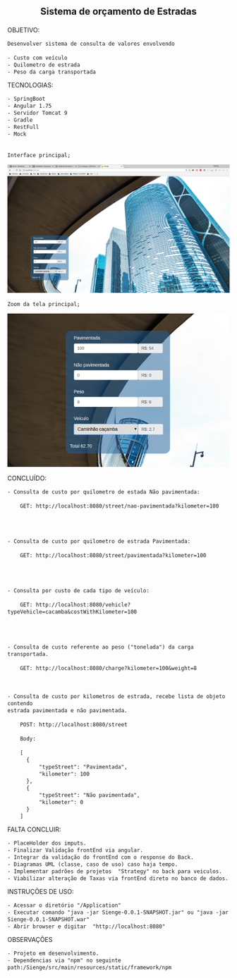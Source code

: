 <h2><p align="center"> Sistema de orçamento de Estradas</p></h2>


OBJETIVO:

	Desenvolver sistema de consulta de valores envolvendo 
	
	- Custo com veículo
	- Quilometro de estrada
	- Peso da carga transportada


TECNOLOGIAS:
	
	- SpringBoot
	- Angular 1.75
	- Servidor Tomcat 9
	- Gradle
	- RestFull
	- Mock

	
	Interface principal;
<p align="center"><img src="/Sienge/0_Printscreen/1.png" width="950"/></p>

	Zoom da tela principal;
<p align="center"><img src="/Sienge/0_Printscreen/2.png" width="950"/></p>

<p>


CONCLUÍDO:

	

	- Consulta de custo por quilometro de estada Não pavimentada:
	
		GET: http://localhost:8080/street/nao-pavimentada?kilometer=100



	
	- Consulta de custo por quilometro de estrada Pavimentada:
	
		GET: http://localhost:8080/street/pavimentada?kilometer=100


	

	- Consulta por custo de cada tipo de veículo:
	
		GET: http://localhost:8080/vehicle?typeVehicle=cacamba&costWithKilometer=100




	- Consulta de custo referente ao peso ("tonelada") da carga transportada.

		GET: http://localhost:8080/charge?kilometer=100&weight=8



	- Consulta de custo por kilometros de estrada, recebe lista de objeto contendo 
	estrada pavimentada e não pavimentada.

		POST: http://localhost:8080/street
		
		Body:
		
		[
		  {
		      "typeStreet": "Pavimentada",
		      "kilometer": 100
		  },
		  {
		      "typeStreet": "Não pavimentada",
		      "kilometer": 0
		  }
		]




	

FALTA CONCLUIR:
	
	- PlaceHolder dos imputs.
	- Finalizar Validação frontEnd via angular.
	- Integrar da validação do frontEnd com o response do Back.
	- Diagramas UML (classe, caso de uso) caso haja tempo.
	- Implementar padrões de projetos  "Strategy" no back para veiculos.
	- Viabilizar alteração de Taxas via frontEnd direto no banco de dados.



INSTRUÇÕES DE USO:

	- Acessar o diretório "/Application"
	- Executar comando "java -jar Sienge-0.0.1-SNAPSHOT.jar" ou "java -jar Sienge-0.0.1-SNAPSHOT.war" 
	- Abrir browser e digitar  "http://localhost:8080" 



OBSERVAÇÕES

	- Projeto em desenvolvimento.
	- Dependencias via "npm" no seguinte path:/Sienge/src/main/resources/static/framework/npm

</p>
